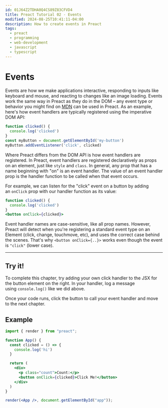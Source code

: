 ```yaml
---
id: 01J64Z2TDHA0Q4CS89Z83CFVD4
title: Preact Tutorial 02 - Events
modified: 2024-08-25T10:41:11-04:00
description: How to create events in Preact
tags:
  - preact
  - programming
  - web-development
  - javascript
  - typescript
---
```

# Events

Events are how we make applications interactive, responding to inputs like keyboard and mouse, and reacting to changes like an image loading. Events work the same way in Preact as they do in the DOM – any event type or behavior you might find on [MDN](https://developer.mozilla.org/en-US/docs/Learn/JavaScript/Building_blocks/Events) can be used in Preact. As an example, here's how event handlers are typically registered using the imperative DOM API:

```js
function clicked() {
  console.log('clicked')
}
const myButton = document.getElementById('my-button')
myButton.addEventListener('click', clicked)
```

Where Preact differs from the DOM API is how event handlers are registered. In Preact, event handlers are registered declaratively as props on an element, just like `style` and `class`. In general, any prop that has a name beginning with "on" is an event handler. The value of an event handler prop is the handler function to be called when that event occurs.

For example, we can listen for the "click" event on a button by adding an `onClick` prop with our handler function as its value:

```jsx
function clicked() {
  console.log('clicked')
}
<button onClick={clicked}>
```

Event handler names are case-sensitive, like all prop names. However, Preact will detect when you're registering a standard event type on an Element (click, change, touchmove, etc), and uses the correct case behind the scenes. That's why `<button onClick={..}>` works even though the event is `"click"` (lower case).

---

## Try it!

To complete this chapter, try adding your own click handler to the JSX for the button element on the right. In your handler, log a message using `console.log()` like we did above.

Once your code runs, click the button to call your event handler and move to the next chapter.

## Example
```jsx
import { render } from "preact";

function App() {
  const clicked = () => {
    console.log('hi')
  }

  return (
    <div>
      <p class="count">Count:</p>
      <button onClick={clicked}>Click Me!</button>
    </div>
  )
}

render(<App />, document.getElementById("app"));
```

